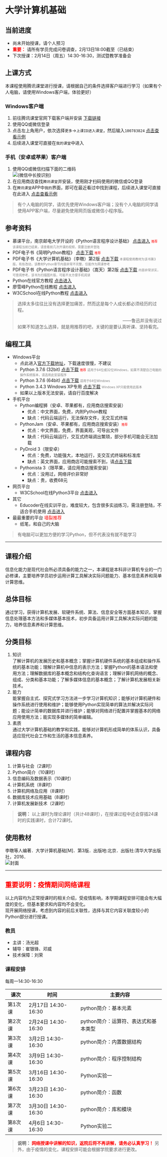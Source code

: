 # 大学计算机基础

## 当前进度
- 尚未开始授课，请个人预习
- <font color=red>**重要：**</font> 请所有学员完成问卷调查，2月13日18:00截至（已结束）
- 下次授课：2月14日（周五）14:30-16:30，测试暨教学准备会

## 上课方式
本课程使用腾讯课堂进行授课，请根据自己的条件选择客户端进行学习（如果有个人电脑，请使用Windows客户端，体验更好）
### Windows客户端
1. 前往腾讯课堂官网下载客户端并安装 [下载链接](https://ke.qq.com/download/pcapp.html)
2. 使用QQ或微信登录
3. 点击左上角用户，依次选择`更多`->`上课ID进入课堂`，然后输入`100783824`  [点击查看示例](https://gitee.com/nixius/rb/raw/master/windowsgetin.png)
4. 后续进入课堂可直接在`我的课堂`中进入
### 手机（安卓或苹果）客户端
1. 使用QQ或微信扫描下面的二维码  
   ![](https://gitee.com/nixius/rb/raw/master/QRCode.jpg)(微信中长按识别)  
2. 在应用商店查找`腾讯课堂`并安装，使用刚才扫码使用的微信或QQ登录  
3. 在`腾讯课堂`APP中`我的`界面，即可在最近看过中找到课程，后续进入课堂可直接在此进入 [点击查看示例](https://gitee.com/nixius/rb/raw/master/appmy.jpg)
>有个人电脑的同学，请优先使用Windows客户端；没有个人电脑的同学请使用APP客户端，尽量避免使用网页版或微信小程序版。

## 参考资料
- 慕课平台，南京邮电大学开设的《Python语言程序设计基础》 [点击进入](https://www.icourse163.org/course/NJUPT-1003215002) <font color=red size=1>推荐</font> <font size=1 color=gray>该课程当前已结束，请查看前几次开课的视频，需要注册并登陆</font> 
- PDF电子书《简明Python教程》 [点击下载](https://gitee.com/nixius/rb/raw/master/%E7%AE%80%E6%98%8EPython%E6%95%99%E7%A8%8B.pdf)  <font color=red size=1>推荐</font>
- PDF电子书《大学计算机基础》（李暾）第2版 [点击下载](https://gitee.com/nixius/rb/raw/master/《大学计算机基础》（李暾）第2版.pdf) <font size=1 color=gray>本课程使用教材为该书第3版，有些改动，该教材Python章节内容非常不完整，仅能作为网课参考</font> 
- PDF电子书《Python语言程序设计基础》（嵩天）第2版 [点击下载](https://gitee.com/nixius/rb/raw/master/《Python语言程序设计基础》（嵩天）（第2版）.pdf) <font size=1 color=gray>内容非常详实，可查阅参考，该书为扫描图片版，可能不太方便手机阅读</font> 
- Python在线官方教程 [点击进入](https://docs.python.org/zh-cn/3/tutorial/index.html)
- 廖雪峰Python在线教程 [点击进入](https://www.liaoxuefeng.com/wiki/1016959663602400)
- W3CSchool在线Python教程 [点击进入](https://www.w3cschool.cn/python3/)
> 选择太多往往比没有选择更加痛苦，然而这是每个人成长都必须经历的过程。 <div align=right>——鲁迅并没有说过</div>
> 如果不知道怎么选择，就是用推荐的吧，关键的是要认真听课、坚持看完。
## 编程工具
- Windows平台
  - 点此进入[官方下载地址](https://www.python.org/downloads/)，下载速度很慢，不建议
  - Python 3.7.6 (32bit) [点击下载](https://gitee.com/nixius/rb/raw/master/python-3.7.6.exe) <font color=red size=1>推荐</font> <font size=1 color=gray>适用于64位或32位Windows，如果不清楚自己电脑的操作系统版本，请选用此安装程序</font>
  - Python 3.7.6 (64bit) [点击下载](https://gitee.com/nixius/rb/raw/master/python-3.7.6-amd64.exe) <font size=1 color=gray>适用于64位Windows</font>
  - Python 3.4.3 Windows XP专用 [点击下载](https://gitee.com/nixius/rb/raw/master/python-3.4.3.msi) <font size=1 color=gray>Windows XP只能使用此版本</font>
  - 如果以上版本无法安装，请自行百度解决
- 手机平台
  - Python编程狮（安卓、苹果都有，应用商店搜索安装）
    - 优点：中文界面，免费，内附Python教程
    - 缺点：代码云端运行，无法保存文件，无交互式终端
  - PythonJam（安卓、苹果都有，应用商店搜索安装）<font color=red size=1>推荐</font>
    - 优点：中文界面，免费，界面美观，可导出文件
    - 缺点：代码云端运行，交互式终端调出繁琐，部分手机可能会无法加载
  - PyDroid 3（限安卓）
    - 优点：免费，功能强大，本地运行，支交互式终端和标准库
    - 缺点：英文界面，应用商店可能搜索不到，请[点击下载](https://gitee.com/nixius/rb/raw/master/pydroid3_2019-10-27.apk)
  - Pythonista 3（限苹果，请应用商店搜索安装）
    - 优点：没用过，网络评价非常好
    - 缺点：贵，收费68元
- 网页平台
  - W3CSchool在线Python3平台 [点击进入](https://www.w3cschool.cn/tryrun/runcode?lang=python3)
- 其它
  - Educoder在线实训平台，难度较大，包含很多实战练习，需注册登陆，不适合手机使用 [点击进入](https://www.educoder.net/paths/149)
- 最最重要的平台 <font color=red>墙裂推荐</font>
  - 纸笔，和自己的大脑

>有电脑可以更加方便的学习Python，但不代表没有就不能学习  


---

## 课程介绍
信息化能力是现代社会所必须具备的能力之一，本课程是本科非计算机专业的一门必修课，主要培养学员初步运用计算工具解决实际问题能力、基本信息素养和简单计算思维。

## 总体目标
通过学习，获得计算机发展、软硬件系统、算法、信息安全等方面基本知识，掌握信息处理基本方法和多媒体基本技术，初步具备运用计算工具解决实际问题的能力，培养信息素养和计算思维。

## 分类目标
1. 知识  
了解计算机的发展历史和基本概念；掌握计算机硬件系统的基本组成和操作系统的基本功能；理解计算机中信息的表示方法；掌握Python的基本语法和使用方法；理解数据库的基本概念和结构化查询语言；理解计算机网络的概念、组成、分类和基本功能；了解多媒体信息的基本概念；了解计算机发展相关新技术。
2. 能力  
能掌握自主式、探究式学习方法进一步学习计算机知识；能够对计算机硬件和操作系统进行使用和维护；能够使用Python实现简单的算法并解决实际问题；能设计简单的数据库并进行维护；能够对网络进行配置并掌握基本的网络应用使用方法；能实现多媒体的简单编辑。
3. 素质  
通过大学计算机基础的教学和实践，能够对计算机形成简单的体系认识，具备适应现代社会工作和生活的基本信息素养。

## 课程内容
1. 计算与社会（2课时）
2. Python简介（10课时）
3. 信息编码及数据表示（10课时）
4. 计算机系统（8课时）
5. 计算机网络及应用（8课时）
6. 数据库技术应用基础（8课时）
7. 计算机发展新技术（2课时）
>**说明：**  以上课时为理论课时（共计48课时），在授课过程中还会穿插24课时的实践课时，合计72课时。

## 使用教材
李暾等人编著．大学计算机基础[M]．第3版．出版地:北京．出版社:清华大学出版社，2016．  
![封面](https://gitee.com/nixius/rb/raw/master/教材封面.jpg)

---

## **<font color=red>重要说明：疫情期间网络课程</font>**
以上内容均为正常授课时的相关介绍，受疫情影响，本学期课程安排可能会有大幅度的变化，但基本要求和内容均不会变化。  
现开展网络授课，考虑到内容的前后关联性，选择与其它内容关联度较小的Python部分进行授课。
### **教员**
- 主讲：汤光超
- 辅导：崔银锋、邓威
- 技术保障：刘荣
### **课程安排**
每周一14:30-16:30

| 课次    | 时间 | 主要内容                             |
|---------|---------------------------|--------------------------------------|
| 第1次课 | 2月17日 14:30-16:30       | python简介：基本元素                 |
| 第2次课 | 2月24日 14:30-16:30       | python简介：运算符、表达式和基本类型 |
| 第3次课 | 3月2日 14:30-16:30        | python简介：内置数据结构             |
| 第4次课 | 3月9日 14:30-16:30        | python简介：程序控制结构             |
| 第5次课 | 3月16日 14:30-16:30       | Python实验一                         |
| 第6次课 | 3月23日 14:30-16:30       | python简介：函数                     |
| 第7次课 | 3月30日 14:30-16:30       | python简介：库和模块                 |
| 第8次课 | 4月6日 14:30-16:30        | Python实验二                         |

> **说明： <font color=red>网络授课中讲解的知识，返院后将不再讲解，请务必认真学习！</font>** 另外，由于疫情的变化，课程安排可能会根据学院要求进行更改。
